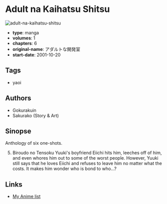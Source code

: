 # Adult na Kaihatsu Shitsu

![adult-na-kaihatsu-shitsu](https://cdn.myanimelist.net/images/manga/2/29993.jpg)

-   **type**: manga
-   **volumes**: 1
-   **chapters**: 6
-   **original-name**: アダルトな開発室
-   **start-date**: 2001-10-20

## Tags

-   yaoi

## Authors

-   Gokurakuin
-   Sakurako (Story & Art)

## Sinopse

Anthology of six one-shots.

5. Biroudo no Tensoku
   Yuuki's boyfriend Eiichi hits him, leeches off of him, and even whores him out to some of the worst people. However, Yuuki still says that he loves Eiichi and refuses to leave him no matter what the costs. It makes him wonder who is bond to who...?

## Links

-   [My Anime list](https://myanimelist.net/manga/2118/Adult_na_Kaihatsu_Shitsu)
